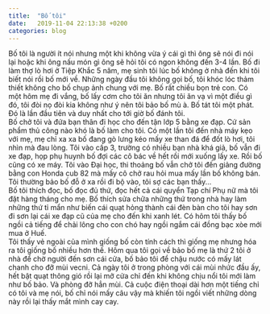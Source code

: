 ```yaml
---
title:  "Bố tôi"
date:   2019-11-04 22:13:38 +0200
categories: blog
---
```

Bố tôi là người ít nói nhưng một khi không vừa ý cái gì thì ông sẽ nói đi nói lại hoặc khi ông nấu món gì ông sẽ hỏi tôi có ngon không đến 3-4 lần. Bố đi làm thợ lò hơi ở Tiệp Khắc 5 năm, mẹ sinh tôi lúc bố không ở nhà đến khi tôi biết nói rồi bố mới về. Những ngày đầu tôi không gọi bố, tôi khóc lóc thảm thiết không cho bố chụp ảnh chung với mẹ. Bố rất chiều bọn trẻ con. Có một hôm mẹ đi vắng, bố lấy cơm cho tôi ăn nhưng tôi ăn vạ vì một điều gì đó, tôi đòi nọ đòi kia không như ý nên tôi bảo bố mù à. Bố tát tôi một phát. Đó là lần đầu tiên và duy nhất cho tới giờ bố đánh tôi.  
Bố chở tôi và đứa bạn thân đi học cho đến tận lớp 5 bằng xe đạp. Cứ sản phẩm thủ công nào khó là bố làm cho tôi. Có một lần tôi đến nhà máy kẹo với mẹ, mẹ chỉ xa xa bố đang gò lưng kéo mấy xe than đá để đốt lò hơi, tôi nhìn mà đau lòng. Tôi vào cấp 3, trường có nhiều bạn nhà khá giả, bố vẫn đi xe đạp, họp phụ huynh bố đợi các cô bác về hết rồi mới xuống lấy xe. Rồi bố cũng có xe máy. Tôi vào Đại học, thi thoảng bố vẫn chở tôi đến giảng đường bằng con Honda cub 82 mà mấy cô chở rau hỏi mua mấy lần bố không bán. Tôi thường bảo bố đỗ ở xa rồi đi bộ vào, tôi sợ các bạn thấy...  
Bố tôi thích đọc, bố đọc đủ thứ, đọc hết cả cái quyển Tạp chí Phụ nữ mà tôi đặt hàng tháng cho mẹ. Bố thích sửa chữa những thứ trong nhà hay làm những thứ tỉ mẩn như biến cái quạt hỏng thành cái đèn bàn cho tôi hay sơn đi sơn lại cái xe đạp cũ của mẹ cho đến khi xanh lét. Có hôm tôi thấy bố ngồi cả tiếng để chải lông cho con chó hay ngồi ngắm cái đồng bạc xòe mới mua ở Huế.  
Tôi thấy vẻ ngoài của mình giống bố còn tính cách thì giống mẹ nhưng hóa ra tôi giống bố nhiều hơn thế. Hôm qua tôi gọi về bảo bố mẹ là thứ 2 tôi ở nhà để chờ người đến sơn cái cửa, bố bảo tôi để chậu nước có mấy lát chanh cho đỡ mùi vecni. Cả ngày tôi ở trong phòng với cái mùi nhức đầu ấy, hết bật quạt thông gió rồi lại mở cửa chỉ đến khi không chịu nổi tôi mới làm như bố bảo. Và phòng đỡ hẳn mùi. Cả cuộc điện thoại dài hơn một tiếng chỉ có tôi và mẹ nói, bố chỉ nói mấy câu vậy mà khiến tôi ngồi viết những dòng này rồi lại thấy mắt mình cay cay.
